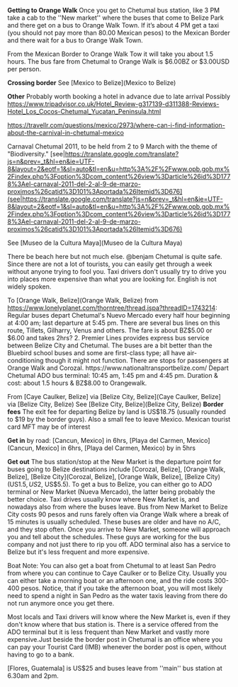 **Getting to Orange Walk**
Once you get to Chetumal bus station, like 3 PM take a cab to the ''New market'' where the buses that come to Belize Park and there get on a bus to Orange Walk Town. 
If it’s about 4 PM get a taxi (you should not pay more than 80.00 Mexican pesos) to the Mexican Border and there wait for a bus to Orange Walk Town.

From the Mexican Border to Orange Walk Tow it will take you about 1.5 hours. The bus fare from Chetumal to Orange Walk is $6.00BZ or $3.00USD per person.

**Crossing border**
See [Mexico to Belize](Mexico to Belize)

**Other**
Probably worth booking a hotel in advance due to late arrival
Possibly https://www.tripadvisor.co.uk/Hotel_Review-g317139-d311388-Reviews-Hotel_Los_Cocos-Chetumal_Yucatan_Peninsula.html

https://travellr.com/questions/mexico/2973/where-can-i-find-information-about-the-carnival-in-chetumal-mexico

Carnaval Chetumal 2011, to be held from 2 to 9 March with the theme of "Biodiversity." [see|https://translate.google.com/translate?js=n&prev=_t&hl=en&ie=UTF-8&layout=2&eotf=1&sl=auto&tl=en&u=http%3A%2F%2Fwww.opb.gob.mx%2Findex.php%3Foption%3Dcom_content%26view%3Darticle%26id%3D1778%3Ael-carnaval-2011-del-2-al-9-de-marzo-proximos%26catid%3D101%3Aportada%26Itemid%3D676](see|https://translate.google.com/translate?js=n&prev=_t&hl=en&ie=UTF-8&layout=2&eotf=1&sl=auto&tl=en&u=http%3A%2F%2Fwww.opb.gob.mx%2Findex.php%3Foption%3Dcom_content%26view%3Darticle%26id%3D1778%3Ael-carnaval-2011-del-2-al-9-de-marzo-proximos%26catid%3D101%3Aportada%26Itemid%3D676)

See [Museo de la Cultura Maya](Museo de la Cultura Maya)

There be beach here but not much else. @benjam
Chetumal is quite safe. Since there are not a lot of tourists, you can easily get through a week without anyone trying to fool you. Taxi drivers don't usually try to drive you into places more expensive than what you are looking for. English is not widely spoken.

To [Orange Walk, Belize](Orange Walk, Belize)
from https://www.lonelyplanet.com/thorntree/thread.jspa?threadID=1743214:
Regular buses depart Chetumal's Nuevo Mercado every half hour beginning at 4:00 am; last departure at 5:45 pm. 
There are several bus lines on this route, Tillets, Gilharry, Venus and others. 
The fare is about BZ$5.00 or $6.00 and takes 2hrs?
2. Premier Lines provides express bus service between Belize City and Chetumal. The buses are a bit better than the Bluebird school buses and some are first-class type; all have air-conditioning though it might not function. There are stops for passengers at Orange Walk and Corozal. https://www.nationaltransportbelize.com/
Depart Chetumal ADO bus terminal: 10:45 am, 1:45 pm and 4:45 pm.
Duration & cost: about 1.5 hours & BZ$8.00 to Orangewalk.

From [Caye Caulker, Belize] via [Belize City, Belize](Caye Caulker, Belize] via [Belize City, Belize)
See [Belize City, Belize](Belize City, Belize)
**Border fees**
The exit fee for departing Belize by land is US$18.75 (usually rounded to $19 by the border guys).
Also a small fee to leave Mexico.
Mexican tourist card MFT may be of interest

**Get in**
by road: [Cancun, Mexico] in 6hrs, [Playa del Carmen, Mexico](Cancun, Mexico] in 6hrs, [Playa del Carmen, Mexico) by in 5hrs

**Get out**
The bus station/stop at the New Market is the departure point for buses going to Belize destinations include [Corozal, Belize], [Orange Walk, Belize], [Belize City](Corozal, Belize], [Orange Walk, Belize], [Belize City) (US$1.5, US$2, US$5.5). 
To get a bus to Belize, you can either go to ADO terminal or New Market (Nueva Mercado), the latter being probably the better choice. Taxi drives usually know where New Market is, and nowadays also from where the buses leave. Bus from New Market to Belize City costs 90 pesos and runs farely often via Orange Walk where a break of 15 minutes is usually scheduled. These buses are older and have no A/C, and they stop often. Once you arrive to New Market, someone will approach you and tell about the schedules. These guys are working for the bus company and not just there to rip you off.
ADO terminal also has a service to Belize but it's less frequent and more expensive.

Boat
Note: You can also get a boat from Chetumal to at least San Pedro from where you can continue to Caye Caulker or to Belize City. Usually you can either take a morning boat or an afternoon one, and the ride costs 300-400 pesos. Notice, that if you take the afternoon boat, you will most likely need to spend a night in San Pedro as the water taxis leaving from there do not run anymore once you get there.

Most locals and Taxi drivers will know where the New Market is, even if they don't know where that bus station is. There is a service offered from the ADO terminal but it is less frequent than New Market and vastly more expensive.Just beside the border post in Chetumal is an office where you can pay your Tourist Card (IMB) whenever the border post is open, without having to go to a bank.

[Flores, Guatemala] is US$25 and buses leave from ''main'' bus station at 6.30am and 2pm.

